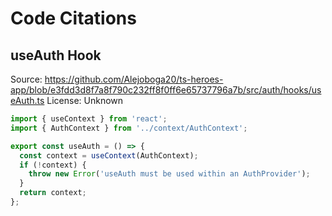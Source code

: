 # Code Citations

## useAuth Hook
Source: https://github.com/Alejoboga20/ts-heroes-app/blob/e3fdd3d8f7a8f790c232ff8f0ff6e65737796a7b/src/auth/hooks/useAuth.ts
License: Unknown

```typescript
import { useContext } from 'react';
import { AuthContext } from '../context/AuthContext';

export const useAuth = () => {
  const context = useContext(AuthContext);
  if (!context) {
    throw new Error('useAuth must be used within an AuthProvider');
  }
  return context;
};
```

